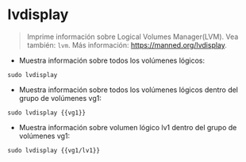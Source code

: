 # lvdisplay

> Imprime información sobre Logical Volumes Manager(LVM).
> Vea también: `lvm`.
> Más información: <https://manned.org/lvdisplay>.

- Muestra información sobre todos los volúmenes lógicos:

`sudo lvdisplay`

- Muestra información sobre todos los volúmenes lógicos dentro del grupo de volúmenes vg1:

`sudo lvdisplay {{vg1}}`

- Muestra información sobre volumen lógico lv1 dentro del grupo de volúmenes vg1:

`sudo lvdisplay {{vg1/lv1}}`
